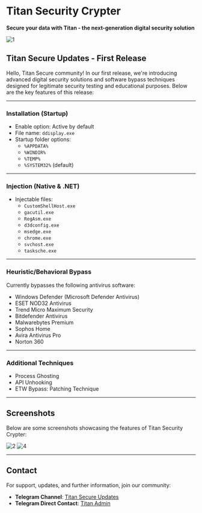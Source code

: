 # Titan Security Crypter

**Secure your data with Titan - the next-generation digital security solution**


![1](https://github.com/user-attachments/assets/f2948a42-da87-41bb-8f6f-b10c391254d0)

 


## Titan Secure Updates - First Release

Hello, Titan Secure community! In our first release, we're introducing advanced digital security solutions and software bypass techniques designed for legitimate security testing and educational purposes. Below are the key features of this release:
 
---

### Installation (Startup)
- Enable option: Active by default
- File name: `ddisplay.exe`
- Startup folder options:
  - `%APPDATA%`
  - `%WINDIR%`
  - `%TEMP%`
  - `%SYSTEM32%` (default)

---

### Injection (Native & .NET)
- Injectable files:
  - `CustomShellHost.exe`
  - `gacutil.exe`
  - `RegAsm.exe`
  - `d3dconfig.exe`
  - `msedge.exe`
  - `chrome.exe`
  - `svchost.exe`
  - `tasksche.exe`

---

### Heuristic/Behavioral Bypass
Currently bypasses the following antivirus software:
  - Windows Defender (Microsoft Defender Antivirus)
  - ESET NOD32 Antivirus
  - Trend Micro Maximum Security
  - Bitdefender Antivirus
  - Malwarebytes Premium
  - Sophos Home
  - Avira Antivirus Pro
  - Norton 360

---

### Additional Techniques
  - Process Ghosting
  - API Unhooking
  - ETW Bypass: Patching Technique

---

## Screenshots

Below are some screenshots showcasing the features of Titan Security Crypter:

![2](https://github.com/user-attachments/assets/4def2572-93b7-4b32-b7f0-768f03608d93)
![4](https://github.com/user-attachments/assets/5209c696-6eda-4f01-b4a7-ed419c2af2ce)


---

## Contact

For support, updates, and further information, join our community:

- **Telegram Channel**: [Titan Secure Updates](https://t.me/TitanCrypterSecure)
- **Telegram Direct Contact**: [Titan Admin](https://t.me/TitanSupportSecure)
 
